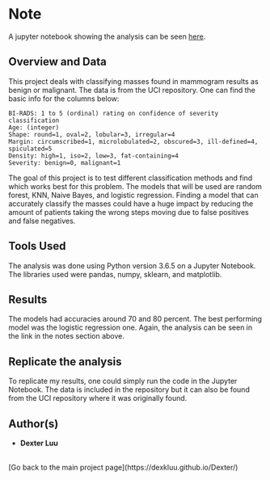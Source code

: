 # Note
A jupyter notebook showing the analysis can be seen [here](https://nbviewer.jupyter.org/github/dexkluu/Mammogram-Mass-Classification/blob/master/Mammogram%20Mass%20Classification.ipynb).

## Overview and Data
This project deals with classifying masses found in mammogram results as benign or malignant. The data is from the UCI repository. One can find the basic info for the columns below:
```
BI-RADS: 1 to 5 (ordinal) rating on confidence of severity classification 
Age: (integer) 
Shape: round=1, oval=2, lobular=3, irregular=4 
Margin: circumscribed=1, microlobulated=2, obscured=3, ill-defined=4, spiculated=5 
Density: high=1, iso=2, low=3, fat-containing=4 
Severity: benign=0, malignant=1 
```
The goal of this project is to test different classification methods and find which works best for this problem. The models that will be used are random forest, KNN, Naive Bayes, and logistic regression. Finding a model that can accurately classify the masses could have a huge impact by reducing the amount of patients taking the wrong steps moving due to false positives and false negatives.

## Tools Used
The analysis was done using Python version 3.6.5 on a Jupyter Notebook. The libraries used were pandas, numpy, sklearn, and matplotlib.

## Results
The models had accuracies around 70 and 80 percent. The best performing model was the logistic regression one. Again, the analysis can be seen in the link in the notes section above.

## Replicate the analysis
To replicate my results, one could simply run the code in the Jupyter Notebook. The data is included in the repository but it can also be found from the UCI repository where it was originally found.

## Author(s)

* **Dexter Luu**

<br>
[Go back to the main project page](https://dexkluu.github.io/Dexter/)
